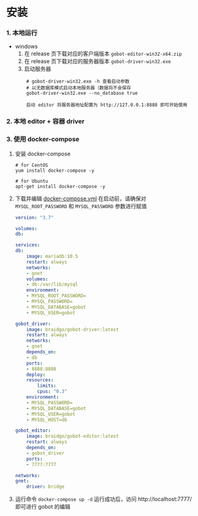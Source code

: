 # 安装

### 1. 本地运行
* windows
    1. 在 release 页下载对应的客户端版本 `gobot-editor-win32-x64.zip`
    2. 在 release 页下载对应的服务器版本 `gobot-driver-win32.exe`
    3. 启动服务器
    ```
        # gobot-driver-win32.exe -h 查看启动参数
        # 以无数据库模式启动本地服务器（数据将不会保存
        gobot-driver-win32.exe --no_database true

        启动 editor 将服务器地址配置为 http://127.0.0.1:8888 即可开始使用
    ```

### 2. 本地 editor + 容器 driver

### 3. 使用 docker-compose
1. 安装 docker-compose
    ```shell
    # for CentOS
    yum install docker-compose -y

    # for Ubuntu
    apt-get install docker-compose -y
    ```

2. 下载并编辑 [docker-compose.yml](https://github.com/pojol/gobot-driver/blob/develop/docker-compose.yml) 在启动前，请确保对 `MYSQL_ROOT_PASSWORD` 和 `MYSQL_PASSWORD` 参数进行赋值

    ```yaml
    version: "3.7"

    volumes:
    db:

    services:
    db:
        image: mariadb:10.5
        restart: always
        networks:
        - gnet
        volumes:
        - db:/var/lib/mysql
        environment:
        - MYSQL_ROOT_PASSWORD=
        - MYSQL_PASSWORD=
        - MYSQL_DATABASE=gobot
        - MYSQL_USER=gobot

    gobot_driver:
        image: braidgo/gobot-driver:latest
        restart: always
        networks:
        - gnet
        depends_on:
        - db
        ports:
        - 8888:8888
        deploy:
        resources:
            limits:
            cpus: "0.3"
        environment:
        - MYSQL_PASSWORD=
        - MYSQL_DATABASE=gobot
        - MYSQL_USER=gobot
        - MYSQL_HOST=db

    gobot_editor:
        image: braidgo/gobot-editor:latest
        restart: always
        depends_on:
        - gobot_driver
        ports:
        - 7777:7777

    networks:
    gnet:
        driver: bridge
    ```
3. 运行命令 `docker-compose up -d` 运行成功后，访问 http://localhost:7777/ 即可进行 gobot 的编辑